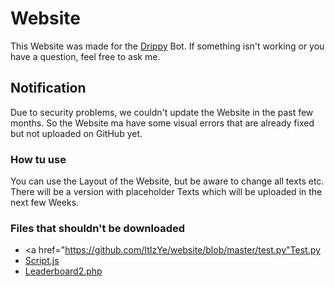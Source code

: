 # Website

This Website was made for the <a href="https://github.com/ItIzYe/Va">Drippy</a> Bot. If something isn't working or you have a question, feel free to ask me.

## Notification

Due to security problems, we couldn't update the Website in the past few months. So the Website ma have some visual errors that are already fixed but not uploaded on GitHub yet.

### How tu use

You can use the Layout of the Website, but be aware to change all texts etc. There will be a version with placeholder Texts which will be uploaded in the next few Weeks.


### Files that shouldn't be downloaded

- <a href="https://github.com/ItIzYe/website/blob/master/test.py"Test.py</a><br>
- <a href="https://github.com/ItIzYe/website/blob/master/script.js">Script.js</a><br>
- <a href="https://github.com/ItIzYe/website/blob/master/laderboard2.php">Leaderboard2.php</a>
